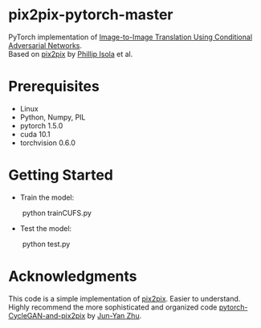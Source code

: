 # pix2pix-pytorch-master
PyTorch implementation of [Image-to-Image Translation Using Conditional Adversarial Networks](https://github.com/mrzhu-cool/pix2pix-pytorch).  
Based on [pix2pix](https://phillipi.github.io/pix2pix/) by [Phillip Isola](https://github.com/phillipi) et al.  
# Prerequisites
* Linux  
* Python, Numpy, PIL  
* pytorch 1.5.0  
* cuda 10.1  
* torchvision 0.6.0  
# Getting Started
* Train the model:  

&ensp;&ensp;&ensp;&ensp;python trainCUFS.py  
* Test the model:  

&ensp;&ensp;&ensp;&ensp;python test.py  
# Acknowledgments
This code is a simple implementation of [pix2pix](https://phillipi.github.io/pix2pix/). Easier to understand.  
Highly recommend the more sophisticated and organized code [pytorch-CycleGAN-and-pix2pix](https://github.com/junyanz/pytorch-CycleGAN-and-pix2pix) by [Jun-Yan Zhu](https://github.com/junyanz).  
